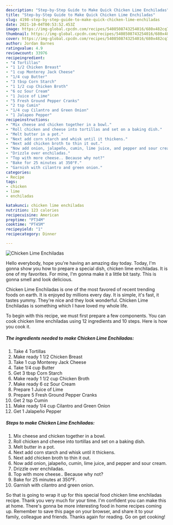 ```yaml
---
description: "Step-by-Step Guide to Make Quick Chicken Lime Enchiladas"
title: "Step-by-Step Guide to Make Quick Chicken Lime Enchiladas"
slug: 4198-step-by-step-guide-to-make-quick-chicken-lime-enchiladas
date: 2021-10-04T00:53:52.453Z
image: https://img-global.cpcdn.com/recipes/5408508743254016/680x482cq70/chicken-lime-enchiladas-recipe-main-photo.jpg
thumbnail: https://img-global.cpcdn.com/recipes/5408508743254016/680x482cq70/chicken-lime-enchiladas-recipe-main-photo.jpg
cover: https://img-global.cpcdn.com/recipes/5408508743254016/680x482cq70/chicken-lime-enchiladas-recipe-main-photo.jpg
author: Jordan Barnes
ratingvalue: 4.9
reviewcount: 33976
recipeingredient:
- "4 Tortillas"
- "1 1/2 Chicken Breast"
- "1 cup Monterey Jack Cheese"
- "1/4 cup Butter"
- "3 tbsp Corn Starch"
- "1 1/2 cup Chicken Broth"
- "6 oz Sour Cream"
- "1 Juice of Lime"
- "5 Fresh Ground Pepper Cranks"
- "2 tsp Cumin"
- "1/4 cup Cilantro and Green Onion"
- "1 Jalapeo Pepper"
recipeinstructions:
- "Mix cheese and chicken together in a bowl."
- "Roll chicken and cheese into tortillas and set on a baking dish."
- "Melt butter in a pot."
- "Next add corn starch and whisk until it thickens."
- "Next add chicken broth to thin it out."
- "Now add onion, jalapeño, cumin, lime juice, and pepper and sour cream."
- "Drizzle over enchiladas."
- "Top with more cheese.. Because why not?"
- "Bake for 25 minutes at 350°F."
- "Garnish with cilantro and green onion."
categories:
- Recipe
tags:
- chicken
- lime
- enchiladas

katakunci: chicken lime enchiladas 
nutrition: 123 calories
recipecuisine: American
preptime: "PT34M"
cooktime: "PT45M"
recipeyield: "1"
recipecategory: Dinner

---
```



![Chicken Lime Enchiladas](https://img-global.cpcdn.com/recipes/5408508743254016/680x482cq70/chicken-lime-enchiladas-recipe-main-photo.jpg)

Hello everybody, hope you're having an amazing day today. Today, I'm gonna show you how to prepare a special dish, chicken lime enchiladas. It is one of my favorites. For mine, I'm gonna make it a little bit tasty. This is gonna smell and look delicious.



Chicken Lime Enchiladas is one of the most favored of recent trending foods on earth. It is enjoyed by millions every day. It is simple, it's fast, it tastes yummy. They're nice and they look wonderful. Chicken Lime Enchiladas is something which I have loved my whole life.


To begin with this recipe, we must first prepare a few components. You can cook chicken lime enchiladas using 12 ingredients and 10 steps. Here is how you cook it.

<!--inarticleads1-->

##### The ingredients needed to make Chicken Lime Enchiladas:

1. Take 4 Tortillas
1. Make ready 1 1/2 Chicken Breast
1. Take 1 cup Monterey Jack Cheese
1. Take 1/4 cup Butter
1. Get 3 tbsp Corn Starch
1. Make ready 1 1/2 cup Chicken Broth
1. Make ready 6 oz Sour Cream
1. Prepare 1 Juice of Lime
1. Prepare 5 Fresh Ground Pepper Cranks
1. Get 2 tsp Cumin
1. Make ready 1/4 cup Cilantro and Green Onion
1. Get 1 Jalapeño Pepper




<!--inarticleads2-->

##### Steps to make Chicken Lime Enchiladas:

1. Mix cheese and chicken together in a bowl.
1. Roll chicken and cheese into tortillas and set on a baking dish.
1. Melt butter in a pot.
1. Next add corn starch and whisk until it thickens.
1. Next add chicken broth to thin it out.
1. Now add onion, jalapeño, cumin, lime juice, and pepper and sour cream.
1. Drizzle over enchiladas.
1. Top with more cheese.. Because why not?
1. Bake for 25 minutes at 350°F.
1. Garnish with cilantro and green onion.




So that is going to wrap it up for this special food chicken lime enchiladas recipe. Thank you very much for your time. I'm confident you can make this at home. There's gonna be more interesting food in home recipes coming up. Remember to save this page on your browser, and share it to your family, colleague and friends. Thanks again for reading. Go on get cooking!
